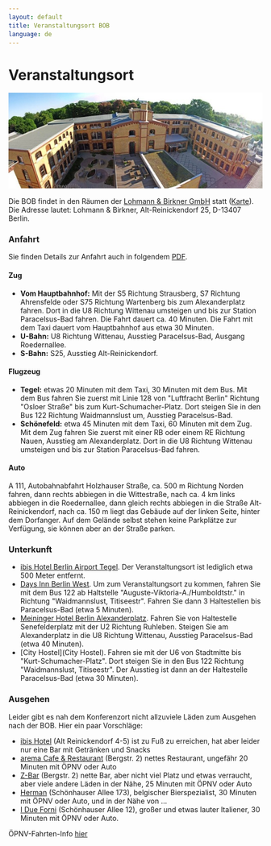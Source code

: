```yaml
---
layout: default
title: Veranstaltungsort BOB
language: de
---
```


# Veranstaltungsort

<p align="center">
<img src="/images/lub.jpg"/>
</p>

Die BOB findet in den Räumen der
[Lohmann & Birkner GmbH](http://www.lohmann-birkner.de/) statt
([Karte](http://goo.gl/SuAcYU)). Die Adresse lautet:
Lohmann & Birkner,
Alt-Reinickendorf 25,
D-13407 Berlin.

### Anfahrt

Sie finden Details zur Anfahrt auch in folgendem
[PDF](http://www.lohmann-birkner.de/de-wAssets/docs/LuB_Anfahrt.pdf).

#### Zug

* **Vom Hauptbahnhof:**
Mit der S5 Richtung Strausberg, S7 Richtung Ahrensfelde oder S75 Richtung
Wartenberg bis zum Alexanderplatz fahren. Dort in die U8 Richtung Wittenau
umsteigen und bis zur Station Paracelsus-Bad fahren. Die Fahrt dauert
ca. 40 Minuten. Die Fahrt mit dem Taxi dauert vom Hauptbahnhof aus etwa 30 Minuten.
* **U-Bahn:**
U8 Richtung Wittenau, Ausstieg Paracelsus-Bad, Ausgang Roedernallee.
* **S-Bahn:**
S25, Ausstieg Alt-Reinickendorf.

#### Flugzeug

* **Tegel:** etwas 20 Minuten mit dem Taxi, 30 Minuten mit dem Bus. Mit
dem Bus fahren Sie zuerst mit Linie 128 von "Luftfracht Berlin"
Richtung "Osloer Straße" bis zum Kurt-Schumacher-Platz. Dort steigen
Sie in den Bus 122 Richtung Waidmannslust um, Ausstieg Paracelsus-Bad.
* **Schönefeld:** etwa 45 Minuten mit dem Taxi, 60 Minuten mit dem Zug.
Mit dem Zug fahren Sie zuerst mit einer RB oder einem RE Richtung Nauen,
Ausstieg am Alexanderplatz. Dort in die U8 Richtung Wittenau
umsteigen und bis zur Station Paracelsus-Bad fahren.

#### Auto

A 111, Autobahnabfahrt Holzhauser Straße, ca. 500 m Richtung Norden
fahren, dann rechts abbiegen in die Wittestraße, nach ca. 4 km links
abbiegen in die Roedernallee, dann gleich rechts abbiegen in die Straße
Alt-Reinickendorf, nach ca. 150 m liegt das Gebäude auf der linken Seite,
hinter dem Dorfanger. Auf dem Gelände selbst stehen keine Parkplätze zur
Verfügung, sie können aber an der Straße parken.

### Unterkunft

* [ibis Hotel Berlin Airport Tegel](http://www.hotel-berlin-city.de/). Der
  Veranstaltungsort ist lediglich etwa 500 Meter entfernt.
* [Days Inn Berlin West](http://www.daysinn.com/hotels/germany/berlin/days-inn-berlin-west/hotel-overview?cid=local).
  Um zum Veranstaltungsort zu kommen, fahren Sie mit dem Bus 122 ab
  Haltstelle "Auguste-Viktoria-A./Humboldtstr." in Richtung
  "Waidmannslust, Titiseestr". Fahren Sie dann 3 Haltestellen bis
  Paracelsus-Bad (etwa 5 Minuten).
* [Meininger Hotel Berlin Alexanderplatz](http://www.meininger-hotels.com/de/hotels/berlin/alexanderplatz/).
  Fahren Sie von Haltestelle Senefelderplatz mit der U2 Richtung
  Ruhleben. Steigen Sie am Alexanderplatz in die U8 Richtung Wittenau,
  Ausstieg Paracelsus-Bad (etwa 40 Minuten).
* [City Hostel](City Hostel). Fahren sie mit der U6 von Stadtmitte bis
  "Kurt-Schumacher-Platz". Dort steigen Sie in den Bus 122 Richtung
  "Waidmannslust, Titiseestr". Der Ausstieg ist dann an der Haltestelle
  Paracelsus-Bad (etwa 30 Minuten).

### Ausgehen

Leider gibt es nah dem Konferenzort nicht allzuviele Läden zum
Ausgehen nach der BOB.  Hier ein paar Vorschläge:

* [ibis Hotel](http://www.hotel-berlin-city.de/gastronomie) (Alt
  Reinickendorf 4-5) ist zu Fuß zu erreichen, hat aber leider nur eine
  Bar mit Getränken und Snacks
* [arema Cafe & Restaurant](http://arema-restaurant.de/) (Bergstr. 2)
  nettes Restaurant, ungefähr 20 Minuten mit ÖPNV oder Auto
* [Z-Bar](http://z-bar.de/) (Bergstr. 2) nette Bar, aber nicht viel
  Platz und etwas verraucht, aber viele andere Läden in der Nähe, 25
  Minuten mit ÖPNV oder Auto
* [Herman](https://www.facebook.com/bravebelgians.HERMAN/)
  (Schönhauser Allee 173), belgischer Bierspezialist, 30 Minuten
  mit ÖPNV oder Auto, und in der Nähe von ...
* [I Due Forni](https://www.facebook.com/pages/I-Due-Forni/154460154586282)
  (Schönhauser Allee 12), großer und etwas lauter Italiener, 30
  Minuten mit ÖPNV oder Auto.

ÖPNV-Fahrten-Info [hier](https://www.bvg.de/de/Fahrinfo)
